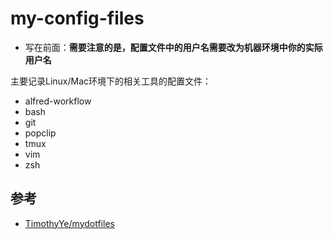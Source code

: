 # my-config-files

- 写在前面：**需要注意的是，配置文件中的用户名需要改为机器环境中你的实际用户名**

主要记录Linux/Mac环境下的相关工具的配置文件：

- alfred-workflow
- bash
- git
- popclip
- tmux
- vim
- zsh

## 参考

- [TimothyYe/mydotfiles](https://github.com/TimothyYe/mydotfiles)
